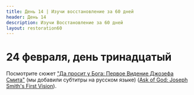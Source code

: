 ```yaml
---
title: Дeнь 14 | Изучи восстановление за 60 дней
header: День 14
description: Изучи Восстановление за 60 дней
layout: restoration60
---
```


# 24 февраля, день тринадцатый

Посмотрите сюжет ["Да просит у Бога: Первое Видение Джозефа Смита"](https://www.youtube.com/watch?v=r0yPBSJwe2s) (мы добавили субтитры на русском языке) ([Ask of God: Joseph Smith's First Vision](https://www.churchofjesuschrist.org/media-library/video/2017-01-0100-ask-of-god-joseph-smiths-first-vision?lang=eng)).